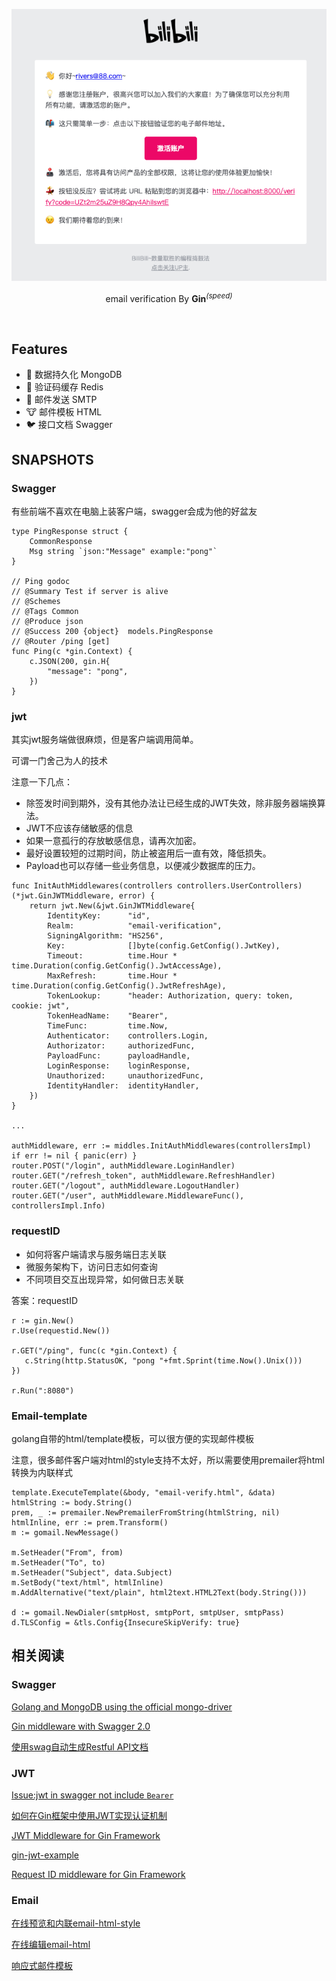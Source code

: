 <p align='center'>
  <img src='./img.png' alt='email verification' width='600'/>
</p>

<p align='center'>
 email verification By <b>Gin</b><sup><em>(speed)</em></sup><br>
</p>
<br>

## Features

- 🐰 数据持久化 MongoDB
- 🦊 验证码缓存 Redis
- 🐼 邮件发送 SMTP
- 🐮 邮件模板 HTML
- 🐦 接口文档 Swagger

## SNAPSHOTS

### Swagger

有些前端不喜欢在电脑上装客户端，swagger会成为他的好盆友

``` golang
type PingResponse struct {
	CommonResponse
	Msg string `json:"Message" example:"pong"`
}

// Ping godoc
// @Summary Test if server is alive
// @Schemes
// @Tags Common
// @Produce json
// @Success 200 {object}  models.PingResponse
// @Router /ping [get]
func Ping(c *gin.Context) {
    c.JSON(200, gin.H{
        "message": "pong",
    })
}
```

### jwt

其实jwt服务端做很麻烦，但是客户端调用简单。

可谓一门舍己为人的技术

注意一下几点：

- 除签发时间到期外，没有其他办法让已经生成的JWT失效，除非服务器端换算法。
- JWT不应该存储敏感的信息
- 如果一意孤行的存放敏感信息，请再次加密。
- 最好设置较短的过期时间，防止被盗用后一直有效，降低损失。
- Payload也可以存储一些业务信息，以便减少数据库的压力。

``` golang
func InitAuthMiddlewares(controllers controllers.UserControllers) (*jwt.GinJWTMiddleware, error) {
    return jwt.New(&jwt.GinJWTMiddleware{
        IdentityKey:      "id",
        Realm:            "email-verification",
        SigningAlgorithm: "HS256",
        Key:              []byte(config.GetConfig().JwtKey),
        Timeout:          time.Hour * time.Duration(config.GetConfig().JwtAccessAge),
        MaxRefresh:       time.Hour * time.Duration(config.GetConfig().JwtRefreshAge),
        TokenLookup:      "header: Authorization, query: token, cookie: jwt",
        TokenHeadName:    "Bearer",
        TimeFunc:         time.Now,
        Authenticator:    controllers.Login,
        Authorizator:     authorizedFunc,
        PayloadFunc:      payloadHandle,
        LoginResponse:    loginResponse,
        Unauthorized:     unauthorizedFunc,
        IdentityHandler:  identityHandler,
    })
}

...

authMiddleware, err := middles.InitAuthMiddlewares(controllersImpl)
if err != nil { panic(err) }
router.POST("/login", authMiddleware.LoginHandler)
router.GET("/refresh_token", authMiddleware.RefreshHandler)
router.GET("/logout", authMiddleware.LogoutHandler)
router.GET("/user", authMiddleware.MiddlewareFunc(), controllersImpl.Info)
```

### requestID

- 如何将客户端请求与服务端日志关联
- 微服务架构下，访问日志如何查询
- 不同项目交互出现异常，如何做日志关联

答案：requestID

``` golang
r := gin.New()
r.Use(requestid.New())

r.GET("/ping", func(c *gin.Context) {
   c.String(http.StatusOK, "pong "+fmt.Sprint(time.Now().Unix()))
})

r.Run(":8080")
```

### Email-template

golang自带的html/template模板，可以很方便的实现邮件模板

注意，很多邮件客户端对html的style支持不太好，所以需要使用premailer将html转换为内联样式

``` golang
template.ExecuteTemplate(&body, "email-verify.html", &data)
htmlString := body.String()
prem, _ := premailer.NewPremailerFromString(htmlString, nil)
htmlInline, err := prem.Transform()
m := gomail.NewMessage()

m.SetHeader("From", from)
m.SetHeader("To", to)
m.SetHeader("Subject", data.Subject)
m.SetBody("text/html", htmlInline)
m.AddAlternative("text/plain", html2text.HTML2Text(body.String()))

d := gomail.NewDialer(smtpHost, smtpPort, smtpUser, smtpPass)
d.TLSConfig = &tls.Config{InsecureSkipVerify: true}

```

## 相关阅读

### Swagger

[Golang and MongoDB using the official mongo-driver](https://wb.id.au/computer/golang-and-mongodb-using-the-mongo-go-driver/)

[Gin middleware with Swagger 2.0](https://github.com/swaggo/gin-swagger)

[使用swag自动生成Restful API文档](https://razeen.me/posts/go-swagger)

### JWT

[Issue:jwt in swagger not include `Bearer`](https://github.com/swaggo/gin-swagger/issues/90)

[如何在Gin框架中使用JWT实现认证机制](https://juejin.cn/post/7042520107976753165)

[JWT Middleware for Gin Framework](https://github.com/appleboy/gin-jwt)

[gin-jwt-example](https://github.com/appleboy/gin-jwt/blob/master/_example/basic/server.go)

[Request ID middleware for Gin Framework](https://github.com/gin-contrib/requestid)

### Email

[在线预览和内联email-html-style](https://htmlemail.io/inline/)

[在线编辑email-html](https://app.postdrop.io/)

[响应式邮件模板](https://github.com/leemunroe/responsive-html-email-template)
